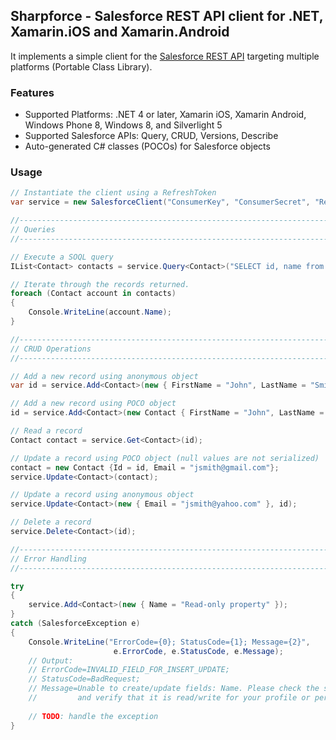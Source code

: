 ## Sharpforce - Salesforce REST API client for .NET, Xamarin.iOS and Xamarin.Android

It implements a simple client for the [Salesforce REST API][1] targeting multiple platforms (Portable Class Library).

### Features

* Supported Platforms: .NET 4 or later, Xamarin iOS, Xamarin Android, Windows Phone 8, Windows 8, and Silverlight 5
* Supported Salesforce APIs: Query, CRUD, Versions, Describe
* Auto-generated C# classes (POCOs) for Salesforce objects

### Usage

```csharp
// Instantiate the client using a RefreshToken
var service = new SalesforceClient("ConsumerKey", "ConsumerSecret", "RefreshToken");

//-----------------------------------------------------------------------------
// Queries
//-----------------------------------------------------------------------------

// Execute a SOQL query
IList<Contact> contacts = service.Query<Contact>("SELECT id, name from Contact");

// Iterate through the records returned.
foreach (Contact account in contacts)
{
	Console.WriteLine(account.Name);
}

//-----------------------------------------------------------------------------
// CRUD Operations
//-----------------------------------------------------------------------------

// Add a new record using anonymous object
var id = service.Add<Contact>(new { FirstName = "John", LastName = "Smith" });

// Add a new record using POCO object
id = service.Add<Contact>(new Contact { FirstName = "John", LastName = "Smith" });

// Read a record
Contact contact = service.Get<Contact>(id);

// Update a record using POCO object (null values are not serialized)
contact = new Contact {Id = id, Email = "jsmith@gmail.com"};
service.Update<Contact>(contact);

// Update a record using anonymous object
service.Update<Contact>(new { Email = "jsmith@yahoo.com" }, id);

// Delete a record
service.Delete<Contact>(id);

//-----------------------------------------------------------------------------
// Error Handling
//-----------------------------------------------------------------------------

try
{
	service.Add<Contact>(new { Name = "Read-only property" });
}
catch (SalesforceException e)
{
	Console.WriteLine("ErrorCode={0}; StatusCode={1}; Message={2}", 
					   e.ErrorCode, e.StatusCode, e.Message);
	// Output:
	// ErrorCode=INVALID_FIELD_FOR_INSERT_UPDATE; 
	// StatusCode=BadRequest; 
	// Message=Unable to create/update fields: Name. Please check the security settings of this field
	//         and verify that it is read/write for your profile or permission set.
	
	// TODO: handle the exception
}

```
  [1]: http://www.salesforce.com/us/developer/docs/api_rest/Content/resources_list.htm
  [2]: http://restsharp.org
